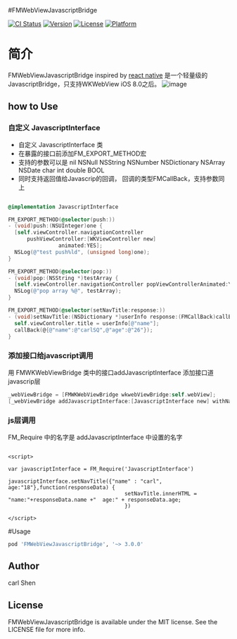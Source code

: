 #FMWebViewJavascriptBridge

[![CI Status](http://img.shields.io/travis/carlSQ/FMWebViewJavascriptBridge.svg?style=flat)](https://travis-ci.org/carlSQ/FMWebViewJavascriptBridge)
[![Version](https://img.shields.io/cocoapods/v/FMWebViewJavascriptBridge.svg?style=flat)](http://cocoapods.org/pods/FMWebViewJavascriptBridge)
[![License](https://img.shields.io/cocoapods/l/FMWebViewJavascriptBridge.svg?style=flat)](http://cocoapods.org/pods/FMWebViewJavascriptBridge)
[![Platform](https://img.shields.io/cocoapods/p/FMWebViewJavascriptBridge.svg?style=flat)](http://cocoapods.org/pods/FMWebViewJavascriptBridge)

# 简介

FMWebViewJavascriptBridge inspired by [react native](https://github.com/facebook/react-native) 是一个轻量级的JavascriptBridge，只支持WKWebView iOS 8.0之后。
![image](http://7xs4ye.com1.z0.glb.clouddn.com/jsbridge.png)


## how to Use

### 自定义 JavascriptInterface

* 自定义 JavascriptInterface 类
* 在暴露的接口前添加FM_EXPORT_METHOD宏
* 支持的参数可以是 nil NSNull NSString NSNumber NSDictionary NSArray NSDate char int double BOOL
* 同时支持返回值给Javascrip的回调， 回调的类型FMCallBack，支持参数同上

``` objective-c

@implementation JavascriptInterface

FM_EXPORT_METHOD(@selector(push:))
- (void)push:(NSUInteger)one {
  [self.viewController.navigationController
      pushViewController:[WKViewController new]
                animated:YES];
  NSLog(@"test push%ld", (unsigned long)one);
}

FM_EXPORT_METHOD(@selector(pop:))
- (void)pop:(NSString *)testArray {
  [self.viewController.navigationController popViewControllerAnimated:YES];
  NSLog(@"pop array %@", testArray);
}

FM_EXPORT_METHOD(@selector(setNavTitle:response:))
- (void)setNavTitle:(NSDictionary *)userInfo response:(FMCallBack)callBack {
  self.viewController.title = userInfo[@"name"];
  callBack(@{@"name":@"carlSQ",@"age":@"26"});
}

```

### 添加接口给javascript调用

用 FMWKWebViewBridge 类中的接口addJavascriptInterface 添加接口道javascrip层

``` objective-c
_webViewBridge = [FMWKWebViewBridge wkwebViewBridge:self.webView];
[_webViewBridge addJavascriptInterface:[JavascriptInterface new] withName:@"JavascripInterface"];

```

### js层调用

FM_Require 中的名字是 addJavascriptInterface 中设置的名字

``` javascrip

<script>

var javascriptInterface = FM_Require('JavascriptInterface')

javascriptInterface.setNavTitle({"name" : "carl", age:"18"},function(responseData) {
                                     setNavTitle.innerHTML = "name:"+responseData.name +"  age:" + responseData.age;
                                     })

</script>

```

#Usage

```ruby
pod 'FMWebViewJavascriptBridge', '~> 3.0.0'
```

## Author

carl Shen

## License

FMWebViewJavascriptBridge is available under the MIT license. See the LICENSE file for more info.
